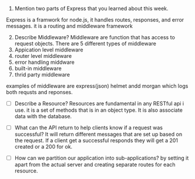 1. Mention two parts of Express that you learned about this week.

Express is a framwork for node.js, it handles routes, responses, and error messages.
it is a routing and middleware framework

2. Describe Middleware?
Middleware are function that has access to request objects. There are 5 different types of middleware
1. Appication level middleware
2. router level middleware
3. error handling middware
4. built-in middleware
5. thrid party middleware

examples of middleware are express(json)
helmet andd morgan which logs both requsts and reponses.

- [ ] Describe a Resource?
Resources are fundamental in any RESTful api i use. it is a set of methods that is in an object type. It is also associate data with the database.


- [ ] What can the API return to help clients know if a request was successful?
It will return different messages that are set up based on the request. If a client get a successful responds they will get a 201 created or a 200 for ok.

- [ ] How can we partition our application into sub-applications? by setting it apart from the actual server and creating separate routes for each resource.